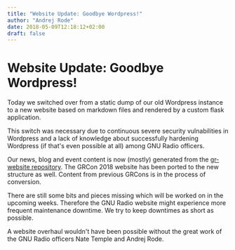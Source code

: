 ```yaml
---
title: "Website Update: Goodbye Wordpress!"
author: "Andrej Rode"
date: 2018-05-09T12:18:12+02:00
draft: false
---
```


# Website Update: Goodbye Wordpress!

Today we switched over from a static dump of our old Wordpress instance to a new website based on markdown files and rendered by a custom flask application.
<!--more-->

This switch was necessary due to continuous severe security vulnabilities in Wordpress and a lack of knowledge about successfully hardening Wordpress (if that's even possible at all) among GNU Radio officers.

Our news, blog and event content is now (mostly) generated from the [gr-website repository](https://github.com/gnuradio/gr-website.git).
The GRCon 2018 website has been ported to the new structure as well. Content from previous GRCons is in the process of conversion.

There are still some bits and pieces missing which will be worked on in the upcoming weeks. Therefore the GNU Radio website might experience more frequent maintenance downtime. We try to keep downtimes as short as possible.

A website overhaul wouldn't have been possible without the great work of the GNU Radio officers Nate Temple and Andrej Rode.
